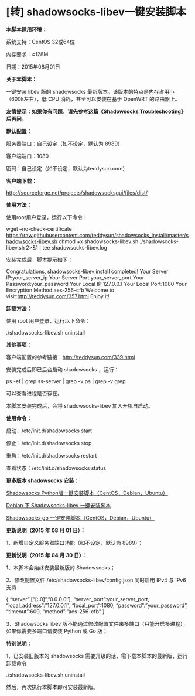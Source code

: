 # [转] shadowsocks-libev一键安装脚本
**本脚本适用环境：**
  
系统支持：CentOS 32或64位
  
内存要求：≥128M
  
日期：2015年08月01日

**关于本脚本：**
  
一键安装 libev 版的 shadowsocks 最新版本。该版本的特点是内存占用小（600k左右），低 CPU 消耗，甚至可以安装在基于 OpenWRT 的路由器上。
  
**友情提示：如果你有问题，请先参考这篇《[Shadowsocks Troubleshooting](http://teddysun.com/399.html)》后再问。**

**默认配置：**
  
服务器端口：自己设定（如不设定，默认为 8989）
  
客户端端口：1080
  
密码：自己设定（如不设定，默认为teddysun.com）

**客户端下载：**
  
<http://sourceforge.net/projects/shadowsocksgui/files/dist/>

**使用方法：**
  
使用root用户登录，运行以下命令：

wget &#8211;no-check-certificate https://raw.githubusercontent.com/teddysun/shadowsocks_install/master/shadowsocks-libev.sh chmod +x shadowsocks-libev.sh ./shadowsocks-libev.sh 2>&1 | tee shadowsocks-libev.log

安装完成后，脚本提示如下：

Congratulations, shadowsocks-libev install completed! Your Server IP:your\_server\_ip Your Server Port:your\_server\_port Your Password:your_password Your Local IP:127.0.0.1 Your Local Port:1080 Your Encryption Method:aes-256-cfb Welcome to visit:http://teddysun.com/357.html Enjoy it!

**卸载方法：**
  
使用 root 用户登录，运行以下命令：

./shadowsocks-libev.sh uninstall

**其他事项：**
  
客户端配置的参考链接：<http://teddysun.com/339.html>

安装完成后即已后台启动 shadowsocks ，运行：

ps -ef | grep ss-server | grep -v ps | grep -v grep

可以查看进程是否存在。
  
本脚本安装完成后，会将 shadowsocks-libev 加入开机自启动。

**使用命令：**
  
启动：/etc/init.d/shadowsocks start
  
停止：/etc/init.d/shadowsocks stop
  
重启：/etc/init.d/shadowsocks restart
  
查看状态：/etc/init.d/shadowsocks status

**更多版本 shadowsocks 安装：**
  
[Shadowsocks Python版一键安装脚本（CentOS，Debian，Ubuntu）](http://teddysun.com/342.html)
  
[Debian 下 Shadowsocks-libev 一键安装脚本](http://teddysun.com/358.html)
  
[Shadowsocks-go 一键安装脚本（CentOS，Debian，Ubuntu）](http://teddysun.com/392.html)

**更新说明（2015 年 08 月 01 日）：**
  
1、新增自定义服务器端口功能（如不设定，默认为 8989）；
  
**更新说明（2015 年 04 月 30 日）：**
  
1、本脚本会始终安装最新版的 Shadowsocks；
  
2、修改配置文件 /etc/shadowsocks-libev/config.json 同时启用 IPv4 与 IPv6 支持：

{ &#8220;server&#8221;:[&#8220;[::0]&#8221;,&#8221;0.0.0.0&#8243;], &#8220;server\_port&#8221;:your\_server\_port, &#8220;local\_address&#8221;:&#8221;127.0.0.1&#8243;, &#8220;local\_port&#8221;:1080, &#8220;password&#8221;:&#8221;your\_password&#8221;, &#8220;timeout&#8221;:600, &#8220;method&#8221;:&#8221;aes-256-cfb&#8221; }

3、Shadowsocks libev 版不能通过修改配置文件来多端口（只能开启多进程），如果你需要多端口请安装 Python 或 Go 版；

**特别说明：**
  
1、已安装旧版本的 shadowsocks 需要升级的话，需下载本脚本的最新版，运行卸载命令

./shadowsocks-libev.sh uninstall

然后，再次执行本脚本即可安装最新版。

